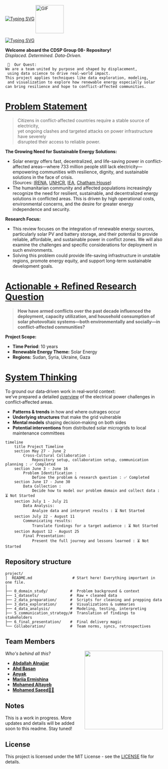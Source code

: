 
<!-- markdownlint-disable MD031 MD033 MD004 MD009 MD013 MD045 MD041 MD032 MD039 MD019 MD012-->

[![Typing SVG](https://readme-typing-svg.herokuapp.com?font=Poppins&weight=800&size=60&duration=4984&pause=1000&color=6C9C4B&background=B3B3B300&vCenter=true&repeat=false&width=900&height=70&lines=Sustainable+Development)](https://git.io/typing-svg)
<img src="https://media.giphy.com/media/v1.Y2lkPTc5MGI3NjExZXR6dWU0aWdha2hyOTdjNXY3NWFqb2FsNmxvYmN6bmw0cm5weHozbiZlcD12MV9zdGlja2Vyc19zZWFyY2gmY3Q9cw/ZCewaVmN4ArYd4Ml0b/giphy.gif" width="90" alt="GIF" style="vertical-align:middle;"/>

</div>

[![Typing SVG](https://readme-typing-svg.herokuapp.com?font=Poppins&weight=800&size=42&duration=4984&pause=1000&color=005CCF&background=B3B3B300&vCenter=true&repeat=false&width=800&height=47&lines=Renewable+Energy+in+Conflict+Zones)](https://git.io/typing-svg)

**Welcome aboard the CDSP Group 08- Repository!**  
_Displaced. Determined. Data-Driven._

```text
 🌌  Our Quest:
We are a team united by purpose and shaped by displacement,  
 using data science to drive real-world impact.
This project applies techniques like data exploration, modeling,  
 and visualization to explore how renewable energy especially solar  
can bring resilience and hope to conflict-affected communities.
```

<!-- markdownlint-disable MD031 MD033 MD004 MD009 MD013 MD045 -->
# [Problem Statement](https://github.com/MIT-Emerging-Talent/ET6-CDSP-group-08-repo/blob/main/0_domain_study/README.md)

> Citizens in conflict-affected countries require a stable source of electricity,  
 yet ongoing clashes and targeted attacks on power infrastructure have severely  
 disrupted their access to reliable power.

**The Growing Need for Sustainable Energy Solutions:**  
- Solar energy offers fast, decentralized, and life-saving power in conflict-affected areas—where 733 million people still lack electricity—empowering communities with resilience, dignity, and sustainable solutions in the face of crisis.  
(Sources: [IRENA](https://www.irena.org/-/media/Files/IRENA/Agency/Publication/2025/Mar/IRENA_DAT_RE_Capacity_Statistics_2025.pdf), [UNHCR](https://www.unhcr.org/renewableenergy4refugees/), [IEA](https://www.iea.org/), [Chatham House](http://chathamhouse.org/))
- The humanitarian community and affected populations increasingly recognize the need for resilient, sustainable, and decentralized energy solutions in conflicted areas. This is driven by high operational costs, environmental concerns, and the desire for greater energy independence and security.

**Research Focus:**  
- This review focuses on the integration of renewable energy sources, particularly solar PV and battery storage, and their potential to provide reliable, affordable, and sustainable power in conflict zones. We will also examine the challenges and specific considerations for deployment in such environments.
- Solving this problem could provide life-saving infrastructure in unstable regions, promote energy equity, and support long-term sustainable development goals.

# [Actionable + Refined Research Question](0_domain_study/progress.md)

> **How have armed conflicts over the past decade influenced the deployment,
> capacity utilization, and household consumption of solar photovoltaic
> systems—both environmentally and socially—in conflict-affected communities?**

**Project Scope:**  
- **Time Period**: 10 years  
- **Renewable Energy Theme:** Solar Energy  
- **Regions:** Sudan, Syria, Ukraine, Gaza

# [System Thinking](https://github.com/MIT-Emerging-Talent/ET6-CDSP-group-08-repo/blob/main/0_domain_study/understanding_of_problem_domain.md)

To ground our data‑driven work in real‑world context:  
 we’ve prepared a detailed
[ overview](https://github.com/MIT-Emerging-Talent/ET6-CDSP-group-08-repo/blob/dc676e15aa9831b8cd7451ce91443bb873376281/0_domain_study/understanding_of_problem_domain.md)
 of the electrical power challenges in
conflict‑affected areas.  
* **Patterns & trends** in how and where outrages occur  
* **Underlying structures** that make the grid vulnerable  
* **Mental models** shaping decision‑making on both sides  
* **Potential interventions** from distributed solar
microgrids to local maintenance committees

```mermaid
timeline
    title Project Timeline
    section May 27 - June 2
        Cross-Cultural Collaboration :
            Repository setup, collaboration setup, communication planning : ✅ Completed
    section June 3 - June 16
        Problem Identification :
            Define the problem & research question : ✅ Completed
    section June 17 - June 30
        Data Collection :
            Decide how to model our problem domain and collect data : ⏳ Not Started
    section July 1 - July 21
        Data Analysis:
            Analyze data and interpret results : ⏳ Not Started
    section July 22 - August 11
        Communicating results:
            Translate findings for a target audience : ⏳ Not Started
    section August 12 - August 25
        Final Presentation:
            Present the full journey and lessons learned : ⏳ Not Started
```

## Repository structure

```text
project/
│  README.md                  # Start here! Everything important in one file.
│
├── 0_domain_study/          #  Problem background & context
├── 1_datasets/              #  Raw + cleaned data
├── 2_data_preparation/      #  Scripts for cleaning and prepping data
├── 3_data_exploration/      #  Visualizations & summaries
├── 4_data_analysis/         #  Modeling, testing, interpreting
├── 5_communication_strategy/#  Translation of findings to stakeholders
├── 6_final_presentation/    #  Final delivery magic
└── Collaboration/           #  Team norms, syncs, retrospectives
```

## Team Members

<img align="right" width="250" height="auto" src="https://media.giphy.com/media/v1.Y2lkPWVjZjA1ZTQ3czk1Mm91em13OGpzbTBxaXhpYTlpbWtyNTR0OWdiY2pwazc3aGNneCZlcD12MV9zdGlja2Vyc19zZWFyY2gmY3Q9cw/8CtkDP78zAJ2BTGo2G/giphy.gif">

_Who's behind all this?_

- **ِ[Abdallah Alnajjar](https://github.com/theabdallahnjr)**
- **[Ahd Basan](https://github.com/ahdbasan)**
- **[Anyak](https://github.com/Anyak7)**
- **[Mariia Ermishina](https://github.com/ermishina)**
- **[Mohamed Altayeb](https://github.com/Mo-Altayeb)**
- **[Mohamed Saeed👨‍💻](https://github.com/Tbaosman)**

##  Notes

This is a work in progress. More updates and details will be added soon to
this readme. Stay tuned!

## License

This project is licensed under the MIT License -
see the [LICENSE](https://github.com/MIT-Emerging-Talent/ET6-CDSP-group-08-repo/blob/main/LICENSE) file for details.

